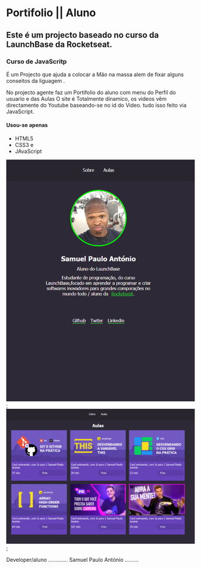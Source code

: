 # Portifolio || Aluno

## Este é um projecto baseado  no curso da  LaunchBase da Rocketseat.
### Curso de JavaScritp 

É um Projecto que ajuda a colocar a Mão na massa alem de fixar alguns conseitos da liguagem .

No projecto agente faz um Portifolio do aluno com menu do Perfil do usuario  e das Aulas 
O site é Totalmente dinamico, os videos vêm directamente do Youtube baseando-se no id do Video.
tudo isso feito via JavaScript.
#### Usou-se apenas 
* HTML5
* CSS3 e
* JAvaScript

![portifolio-perfil](https://github.com/samuelpauloantonio/Portifolio/blob/master/img/perfil.png?raw=true);
![portifolio-Aulas](https://github.com/samuelpauloantonio/Portifolio/blob/master/img/Porifolio.png?raw=true);

Developer/aluno ............. Samuel Paulo António .........


